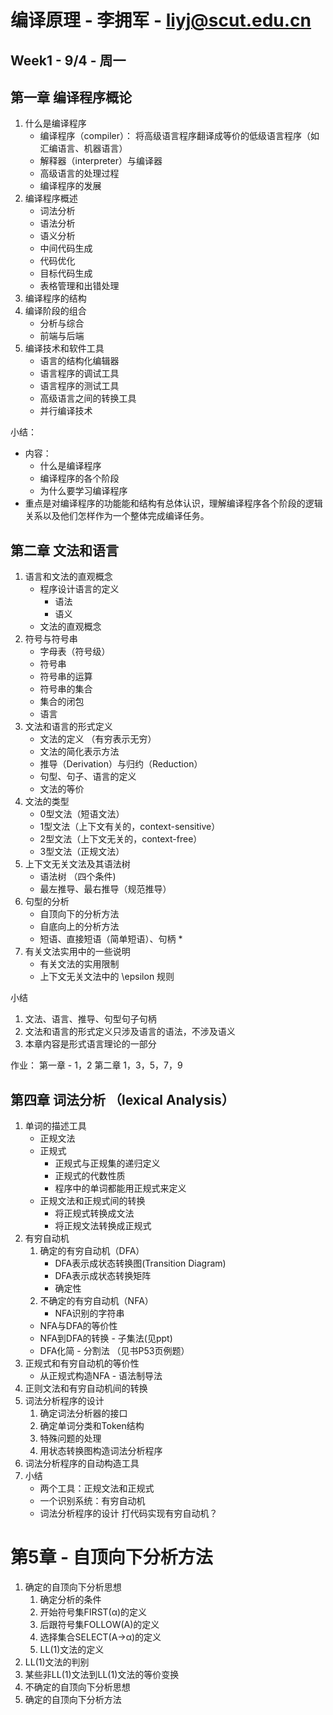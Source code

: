 # 编译原理 - 李拥军 - liyj@scut.edu.cn

## Week1 - 9/4 - 周一
## 第一章 编译程序概论
1. 什么是编译程序
    * 编译程序（compiler）： 将高级语言程序翻译成等价的低级语言程序（如汇编语言、机器语言）
    * 解释器（interpreter）与编译器
    * 高级语言的处理过程
    * 编译程序的发展
2. 编译程序概述
    * 词法分析
    * 语法分析
    * 语义分析
    * 中间代码生成
    * 代码优化
    * 目标代码生成
    * 表格管理和出错处理
3. 编译程序的结构
4. 编译阶段的组合
    * 分析与综合
    * 前端与后端
5. 编译技术和软件工具
    * 语言的结构化编辑器
    * 语言程序的调试工具
    * 语言程序的测试工具
    * 高级语言之间的转换工具
    * 并行编译技术

小结：
* 内容：
    - 什么是编译程序
    - 编译程序的各个阶段
    - 为什么要学习编译程序
* 重点是对编译程序的功能能和结构有总体认识，理解编译程序各个阶段的逻辑关系以及他们怎样作为一个整体完成编译任务。

## 第二章 文法和语言
1. 语言和文法的直观概念
    * 程序设计语言的定义
        - 语法
        - 语义
    * 文法的直观概念
2. 符号与符号串
    * 字母表（符号级）
    * 符号串
    * 符号串的运算
    * 符号串的集合
    * 集合的闭包
    * 语言
3. 文法和语言的形式定义
    * 文法的定义 （有穷表示无穷）
    * 文法的简化表示方法
    * 推导（Derivation）与归约（Reduction）
    * 句型、句子、语言的定义
    * 文法的等价
4. 文法的类型
    * 0型文法（短语文法）
    * 1型文法（上下文有关的，context-sensitive）
    * 2型文法（上下文无关的，context-free）
    * 3型文法（正规文法）
5. 上下文无关文法及其语法树
    * 语法树 （四个条件)
    * 最左推导、最右推导（规范推导）
6. 句型的分析
    * 自顶向下的分析方法
    * 自底向上的分析方法
    * 短语、直接短语（简单短语）、句柄 *
7. 有关文法实用中的一些说明
    * 有关文法的实用限制
    * 上下文无关文法中的 \epsilon 规则

小结
1. 文法、语言、推导、句型句子句柄
2. 文法和语言的形式定义只涉及语言的语法，不涉及语义
3. 本章内容是形式语言理论的一部分

作业： 第一章 - 1，2 第二章 1，3，5，7，9

## 第四章 词法分析 （lexical Analysis）
1. 单词的描述工具
    * 正规文法
    * 正规式
        - 正规式与正规集的递归定义
        - 正规式的代数性质
        - 程序中的单词都能用正规式来定义
    * 正规文法和正规式间的转换
        - 将正规式转换成文法
        - 将正规文法转换成正规式
2. 有穷自动机
    1. 确定的有穷自动机（DFA）
        - DFA表示成状态转换图(Transition Diagram)
        - DFA表示成状态转换矩阵
        - 确定性
    2. 不确定的有穷自动机（NFA）
        - NFA识别的字符串
    * NFA与DFA的等价性
    * NFA到DFA的转换 - 子集法(见ppt)
    * DFA化简 - 分割法 （见书P53页例题）
3. 正规式和有穷自动机的等价性
    * 从正规式构造NFA - 语法制导法
4. 正则文法和有穷自动机间的转换
5. 词法分析程序的设计
    1. 确定词法分析器的接口
    2. 确定单词分类和Token结构
    3. 特殊问题的处理
    4. 用状态转换图构造词法分析程序
6. 词法分析程序的自动构造工具
7. 小结
    * 两个工具：正规文法和正规式
    * 一个识别系统：有穷自动机
    * 词法分析程序的设计
打代码实现有穷自动机？

# 第5章 - 自顶向下分析方法
1. 确定的自顶向下分析思想
    1.  确定分析的条件
    2.  开始符号集FIRST(α)的定义
    3.  后跟符号集FOLLOW(A)的定义
    4.  选择集合SELECT(A→α)的定义
    5.  LL(1)文法的定义
2. LL(1)文法的判别
3. 某些非LL(1)文法到LL(1)文法的等价变换
4. 不确定的自顶向下分析思想
5. 确定的自顶向下分析方法


